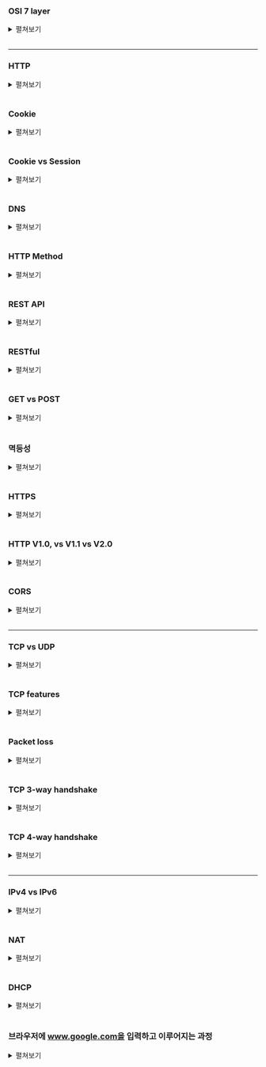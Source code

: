
### OSI 7 layer

<details>
  <summary>펼쳐보기</summary>
  &nbsp;&nbsp;네트워크 통신의 과정을 단계별로 구분하고, 구분을 통해 문제 발생시 수정이 필요한 단계를 명확히 파악하기 용이합니다.
  <br><br>
  1. 7계층은 Application layer로 통신의 최종 목적지입니다. 응용 프로그램의 서비스를 이행하며, HTTP, FTP, DNS 등이 포함됩니다. 데이터 단위는 Message입니다.
  <br><br>
  2. 6계층은 Presentation layer로 데이터의 압축 및 변환을 담당하고, 데이터의 포맷을 정의합니다. JPEG, MPEG 등이 포함됩니다.
  <br><br>
  3. 5계층은 Session layer로 데이터 통신을 위한 논리적 연결을 담당하며, 세션을 생성해 통신합니다. API, Socket 등이 포함됩니다.
  <br><br>
  4. 4계층은 Transport layer로 사용자간 통신의 endpoint입니다. 데이터 단위는 Segment이고, TCP와 UDP 등이 포함됩니다.
  <br><br>
  5. 3계층은 Network layer로 주소인 IP를 기반으로 라우터를 통해 경로를 생성해 네트워크 통신을 담당합니다. 데이터의 단위는 Packet이며 관련 기기로는 Router가 있습니다.
  <br><br>
  6. 2계층은 Datalink layer로 오류 검출 및 흐름제어로 데이터의 물리적 전송에 대한 신뢰성을 보장합니다. 데이터 단위는 Frame이며 관련 기기로는 Ethernet이 있습니다.
  <br><br>
  7. 1계층은 Pysical layer로 데이터를 전기 신호로 변환합니다. 데이터 단위는 bit입니다.
</details>

<br>

---
### HTTP

<details>
  <summary>펼쳐보기</summary>
  &nbsp;&nbsp;HTTP는 HyperText Transfer Protocol의 약어로 Connectionless한 통신 방식입니다. Client-Server간 메시지를 통해 데이터를 교환하며, 메시지는 요청(Request)와 응답(Response) 2가지 타입으로 구분됩니다. HTTP는 신뢰성있는 통신을 보장하기 위해 TCP를 사용합니다.
  <br><br>
  &nbsp;&nbsp;HTTP는 Stateless한데, 이는 두 사용자간 Req-Res 통신이 이루어진 후, TCP 연결이 끊어진 뒤 이후에는 상대방의 상태를 알 수 없다는 특징을 나타냅니다.
</details>

<br>

### Cookie

<details>
  <summary>펼쳐보기</summary>
  &nbsp;&nbsp;HTTP는 Stateless하기 때문에 서버는 사용자의 정보를 알 수 없습니다. Cookie는 서버가 사용자를 식별하고, 필요한 최소한의 정보를 담기 위한 데이터로 서버는 필요하다면 Cookie가 없는 사용자에게 사용자의 정보를 담은 Cookie를 응답으로 반환하고, 사용자는 이후 Cookie를 포함한 요청을 전송합니다. 서버는 Cookie의 정보를 확인해 사용자에게 적절한 서비스를 제공할 수 있습니다.
</details>

<br>

### Cookie vs Session

<details>
  <summary>펼쳐보기</summary>
  &nbsp;&nbsp;Cookie와 Session은 모두 HTTP의 Connectionless, Stateless 특성으로 인해 서비스를 이용 중인 사용자를 식별하지 못하는 문제를 해결하기 위해 활용되지만 다음과 같은 차이점이 있습니다.
  <br><br>
  &nbsp;&nbsp;먼저 Cookie는 사용자 컴퓨터의 드라이브, Session은 서버에 저장됩니다. Cookie는 사용자 컴퓨터에 저장되는 만큼 Session에 비해 보안에 취약할 수 있습니다.
  <br><br>
  &nbsp;&nbsp;Cookie는 서버에서 생성되었을 때 만료기간을 지정받으며, 만료될 경우 사용이 불가능합니다. Session은 브라우저의 종료 시에 소멸하지만, 별도로 만료기간을 가질 수 있습니다.
  <br><br>
  &nbsp;&nbsp;세션은 쿠키에 비해 서버의 자원을 많이 활용하는 만큼 속도 측면에서 불리할 수 있습니다.
</details>

<br>

### DNS

<details>
  <summary>펼쳐보기</summary>
  &nbsp;&nbsp;DNS는 Domain Name System의 약어로 IP를 사람이 이해하기 쉬운 이름으로 변경해주는 시스템입니다. 사용자의 입장에서는 서비스의 IP가 변경되었더라도, 동일한 도메인을 사용한다면 이를 인지할 수 없습니다.
</details>

<br>

### HTTP Method

<details>
  <summary>펼쳐보기</summary>
  1. 'GET'은 필요한 데이터의 조회
  <br> <br>
  2. 'POST'는 데이터의 추가
  <br> <br>
  3. 'PUT'은 이미 존재하는 자원이 있다면 해당 자원을 전체 갱신, 없다면 생성
  <br> <br>
  4. ;'PATCH'는 존재하는 자원에 대해 일부분만 수정
  <br> <br>
  5. 'DELETE'는 요청 자원을 삭제
</details>

<br>

### REST API

<details>
  <summary>펼쳐보기</summary>
  &nbsp;&nbsp;REST는 HTTP URI를 통해 자원을 명시하고 Method로 자원을 처리하도록 설계된 아키텍처입니다. 이러한 REST 아키텍처를 기반으로 만들어진 API가 REST API입니다. REST의 구성요소로는 자원(Resource), 행위(Verb), 표현(Representations)이 있습니다. API Method는 다음과 같습니다.
  <br> <br>
  1. 'GET'은 필요한 데이터의 요청을 위해 활용됩니다.
  <br> <br>
  2. 'POST'는 데이터의 추가 및 수정, 삭제를 위해 활용됩니다.
  <br> <br>
  3. 'PUT'은 이미 존재하는 자원을 수정하기 위해 활용됩니다.
  <br> <br>
  4. 'DELETE'는 존재하는 자원을 삭제하기 위해 활용됩니다.
</details>

<br>

### RESTful

<details>
  <summary>펼쳐보기</summary>
  &nbsp;&nbsp;RESTful하다는 것은 REST 원리를 따르는 시스템을 의미합니다. Rest API 개발 원칙에는 다음과 같은 규칙이 있습니다.
  <br> <br>
  &nbsp;&nbsp;첫째로, URI를 통해 자원을 명확하게 식별할 수 있어야 합니다. URI는 자원의 주소 및 종류, 내용을 유추할 수 있는 내용을 담고 있어야 합니다.
  <br> <br>
  &nbsp;&nbsp;둘째로, 행위는 명시적으로 활용되어야 합니다. 자원에 대한 행위는 적절한 REST API Method를 통해 처리되어야 함을 의미합니다.
  <br> <br>
  &nbsp;셋째로, 자기 서술적(Self-descriptive)이어야 합니다. 자원의 메타 데이터만을 통해 어떤 종류의 데이터인지, 데이터 처리를 위해 어떤 어플리케이션을 활용해야 하는지 유추할 수 있어야합니다.
</details>

<br>

### GET vs POST

<details>
  <summary>펼쳐보기</summary>
  &nbsp;&nbsp;GET은 주로 자원의 조회를 위해, POST는 추가, 수정, 삭제를 위해 활용됩니다. 그렇기 때문에 메소드 실행 전후로 결과가 바뀌지 않는 GET은 멱등성을 가집니다.
  <br> <br>
  &nbsp;&nbsp;GET은 캐싱이 가능한 반면 POST는 캐싱이 불가능합니다. 또, GET은 URI에 타겟 자원을 명시하기 때문에 메시지의 Header에 담기는 반면, POST는 메시지의 body에 담기므로 상대적으로 자원이 직접 노출되지 않은 POST가 안전합니다.
</details>

<br>

### 멱등성

<details>
  <summary>펼쳐보기</summary>
  &nbsp;&nbsp;멱등성이란 동일한 메소드가 여러 번 실행되더라도 항상 같은 응답을 받을 경우, 멱등성을 가진다고 말합니다. REST API에서 GET, PUT, DELETE은 멱등성인 반면 POST는 매 요청마다 새로운 데이터가 추가되기 때문에 멱등성을 가지지 않습니다.
</details>

<br>

### HTTPS

<details>
  <summary>펼쳐보기</summary>
  &nbsp;&nbsp;HTTPS는 HTTP가 가진 보안적 문제를 해결하기 위해 등장한 프로토콜입니다. HTTP는 메시지 내용이 Text로 이루어져 있기 때문에 메시지가 노출되거나 탈취되었을 때 정보가 유출될 수 있는 보안 문제가 있습니다.
  <br> <br>
  &nbsp;&nbsp;HTTPS는 SSL/TLS를 통해 메시지를 암호화합니다. 이는 전송-응용계층 사이에서 진행되며 모든 Req-Res 메시지는 전송계층에서 메시지의 body에 담긴 내용을 암호화해 네트워크 계층으로 보냅니다.
  <br> <br>
  &nbsp;&nbsp;HTTPS의 통신과정은 간략하게 설명하면 다음과 같습니다. 먼저 TCP 연결을 체결하는 과정 중에 클라이언트는 서버로부터 서버의 공개키를 받습니다. 클라이언트는 자신의 대칭키를 서버의 공개키로 암호화해 서버에 전달하고, 서버는 개인키로 클라이언트의 대칭키를 얻습니다. 이후 통신에는 이 대칭키를 통해 메시지를 암호화합니다.
  <br> <br>
  &nbsp;&nbsp;이처럼 HTTPS는 HTTP에 비해 암호화를 위한 추가적인 작업을 요하므로 서버의 부하가 발생할 수 있고, 연결이 종료된 이후 다시 재연결에서는 재인증을 위해 추가 시간이 소요됩니다.
</details>

<br>

### HTTP V1.0, vs V1.1 vs V2.0

<details>
  <summary>펼쳐보기</summary>
  &nbsp;&nbsp;HTTP V1.0에는 새롭게 'POST' 메소드가 추가되었습니다.HTTP Header가 도입되었으며, Header를 통해 프로토콜 방식을 유연하고 확장 가능하게 메타 데이터의 전송이 가능해졌습니다.
  <br> <br>
  &nbsp;&nbsp;Host Header가 추가되어 동일한 IP를 가리키는 도메인을 구분할 수 있게 되었습니다. Host는 동일 IP더라도 Port를 통해 고유한 값을 가집니다. 이는 Proxy 서버를 통해 메시지를 라우팅할 때 중요하게 활용됩니다. 이전의 HTTP 프로토콜은 Req-Res의 한 사이클이 종료되면 연결이 종료되었지만, HTTP V1.1부터는 이전의 연결을 재활용할 수 있는 'Connection: Keep-alive'를 통한 Persistent Connection이 추가되었습니다. 또한 'PUT', 'PATCH', 'DELETE' 등 새로운 HTTP 메소드가 추가되었습니다.
  <br> <br>
  &nsbp;&nbsp;HTTP V2.0는 Multiplexing을 지원합니다. 기존의 HTTP 통신은 순차적으로 통신을 진행해 한번에 한번의 요청과 응답을 받을 수 있었지만 V2.0부터는 요청을 보내고 응답을 비동기적으로 수신할 수 있어 단일 연결을 통해 여러 요청을 처리할 수 있게 되었습니다.
</details>

<br>

### CORS

<details>
  <summary>펼쳐보기</summary>
  &nbsp;&nbsp;CORS는 교차 리소스 공유(Cross-origin Resource Sharing)로 HTTP Header를 통해 한 출처에서 실행되는 어플리케이션이 서로 다른 출처의 목표 자원에 접근할 수 있는 권한을 부여하도록 브라우저에 알려주는 시스템입니다. 이때 출처(origin)는 도메인, 포트, 프로토콜의 조합으로 결정됩니다.
</details>

<br>

---
### TCP vs UDP

<details>
  <summary>펼쳐보기</summary>
  1. 연결성에 대해서 TCP는 handshake를 기반으로 연결형 서비스를 지향하며, UDP는 비연결형 서비스를 지향합니다.
   <br> <br>
  2. 신뢰성 측면에서 TCP는 오류제어, 흐름제어, 혼잡제어 등 신뢰성을 보장하지만 UDP는 Checksum 필드를 통한 최소한의 신뢰성만을 보장합니다.
   <br> <br>
  3. 속도 측면에서 연결 및 신뢰성을 보장하기 위해 추가적인 작업이 있는 TCP가 UDP에 비해 상대적으로 느립니다.
   <br> <br>
  4. 연결 과정 측면에서 TCP는 3-way, 4-way handshake로 연결을 위한 상호 합의가 필요합니다.
   <br> <br>
  5. TCP는 1:1 상호 연결을 지원하는 유니캐스트지만 UDP는 N:M 또는 1:N을 지원하는 멀티캐스트, 혹은 브로드 캐스트입니다.
  &nbsp;&nbsp;UDP는 신뢰성을 보장하진 않지만 별도의 연결과정이 없어 TCP 대비 빠른 속도와, 연결을 위해 Header의 오버헤드가 큰 TCP 대비 작은 오버헤드를 가지고 있습니다. 또한, 연결 상태를 저장하지 않기 때문에 한번에 많은 클라이언트를 수용할 수 있습니다.
</details>

<br>

### TCP features

<details>
  <summary>펼쳐보기</summary>
  &nbsp;&nbsp;TCP는 RDT(Reliable Data Transfer)를 위한 오류제어(Error Control)를 지원합니다. 오류제어는 '재전송'을 기반으로 이루어지며, 송신 측이 모든 데이터를 수신 측이 받을 수 있도록 보장합니다. 재전송 방식에 따라 'stop-and-wait', 'go-back-N', 'selective-repeat' 등이 있습니다.
  <br> <br>
  &nbsp;&nbsp;TCP는 네트워크 상활을 고려해 위한 혼잡제어(Congestion Control)를 지원합니다. 네트워크의 혼잡 상황에 따라 송신 측에서 네트워크에 보내는 데이터의 양을 조절하는 방식입니다. 대표적인 방식으로 'slow-start'가 있습니다.
  <br>
  &nbsp;&nbsp;TCP는 수신자의 데이터 처리 속도를 고려해 위한 흐름제어(Flow Control)를 지원합니다. 슬라이딩 윈도우를 활용해 흐름제어를 하는데, 수신 측으로 받은 ACK 개수에 따라 윈도우의 위치를 이동하는 방식으로 수신 측의 버퍼 오버플로우를 방지합니다.
</details>

<br>


### Packet loss

<details>
  <summary>펼쳐보기</summary>
  &nbsp;&nbsp;TCP에서는 Segment를 Packet에 담을 때 부여한 'sequence number'를 활용해 Packet 유실을 확인합니다. 중간에 Packet이 유실되면 Packet들을 재조립하면서 'Sequence number'가 비게 되고 이를 통해 유실 여부를 판단할 수 있습니다.
</details>

<br>

### TCP 3-way handshake

<details>
  <summary>펼쳐보기</summary>
  &nbsp;&nbsp;연결형 프로토콜인 TCP 연결을 수립하기 위해서는 3-way handshake 기법을 사용합니다. 3-way인 이유는 유실 등으로 인해 서버의 ACK 패킷이 클라이언트에 전달이 완료되었는지에 대한 확인이 필요하기 때문입니다.
   <br> <br>
   1. Client는 Server와 통신하기 위해 연결을 요청하는 SYN 패킷을 보냅니다.
   <br> <br>
   2. Server는 통신이 가능하면 SYN 패킷에 대한 응답으로 ACK 패킷을 보냅니다.
   <br> <br>
   3. Client는 서버의 ACK에 대한 응답으로 ACK 패킷을 보냅니다.
</details>

<br>

### TCP 4-way handshake

<details>
  <summary>펼쳐보기</summary>
  &nbsp;&nbsp;TCP 연결 해제의 경우에는 4-way handshake를 사용합니다. 3-way에서 한 단계가 더 추가된 이유는 TCP 연결이 끊어지기 전에 Server가 Client에 보낼 데이터가 남아있을 경우를 대비하기 위해서입니다.
<br><br>
1. Client는 Server에 FIN 패킷으로 통신을 종료한다는 신호를 보냅니다.
<br><br>
2. Server는 Client에 FIN에 대한 응답으로 ACK 패킷을 보냅니다.
<br><br>
3. Server의 모든 데이터 전송이 완료되면 Client에 FIN 패킷을 보냅니다.
<br><br>
4. Client는 Server의 FIN에 대한 응답으로 ACK 패킷을 보냅니다.
<br><br>
&nbsp;&nbsp;마지막에 Client가 ACK 패킷을 보낸 뒤에도 Client는 바로 세션을 종료시키지 않는데, 이는 서버의 FIN 패킷 이전에 서버에서 전송된 데이터 패킷이 네트워크 지연이나 패킷 유실로 재전송이 발생했을 경우 생긴 잉여 패킷을 대비하기 위함입니다.
</details>

<br>

---
### IPv4 vs IPv6

<details>
  <summary>펼쳐보기</summary>
  &nbsp;&nbsp;IPv4는 독립적인 32bit값을 사용하는 주소 체계입니다. '.(dot)'를 기준으로 4bit씩 끊어 '000.000.000.000'의 형태로 0~255인 4개의 10진수로 표현되며 약 43억개의 주소를 사용할 수 있습니다. 계층적 주소체계를 사용해 Routing을 위한 'Forwarding table'의 크기를 줄입니다. IP Prefix를 활용해 Subnet을 표현합니다.
  <br><br>
  &nbsp;&nbsp;IPv6는 IPv4가 가진 제한된 IP 개수 문제를 해결하기 위해 제시된 새로운 IP 주소체계입니다. 128bit의 값으로 기존의 IPv4 대비 어마어마한 주소를 가질 수 있습니다. 다만 하위 호환성을 지원하지 않아 IPv6를 지원하는 디바이스에서만 사용이 가능하며, 주소가 IPv4 대비 길고 복잡해 기억하기 쉽지 않습니다.
</details>

<br>

### NAT

<details>
  <summary>펼쳐보기</summary>
  &nbsp;&nbsp;NAT(Network Address Translation)는 IPv4가 가진 제한된 IP의 개수 문제를 극복하기 위해 도입된 시스템입니다. NAT를 통해 하나의 공인 IP를 여러 기기가 사용할 수 있으며, NAT는 네트워크 통신 과정에서 사설 IP를 공인 IP로, 공인 IP를 사설 IP로 변환해줍니다. 이때 사설
</details>

<br>

### DHCP

<details>
  <summary>펼쳐보기</summary>
  &nbsp;&nbsp;DHCP(Dynamic Host Configuration Protocol) 역시 NAT와 마찬가지로 제한된 IP 개수의 문제를 해결하기 위해 활용되는 시스템입니다. 모든 사용자는 자신이 접속한 위치에 따라 다른 네트워크(서브넷)에 속하게 되는데 접속 시에 각 네트워크 내부의 IP 풀을 통해 동적으로 적절한 IP를 배정받게 된다면 IP 주소를 통해 사용자의 네트워크를 특정할 수 있으며, 고유한 IP를 갖는 것 또한 가능해집니다.
</details>

<br>

### 브라우저에 www.google.com을 입력하고 이루어지는 과정

<details>
  <summary>펼쳐보기</summary>
  &nbsp;&nbsp;
</details>

<br>
<br>